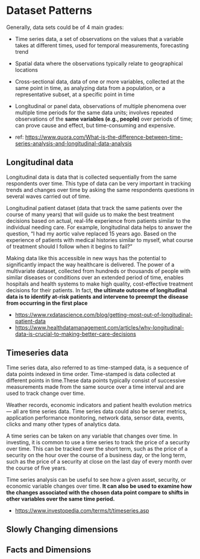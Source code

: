 # Dataset Patterns

Generally, data sets could be of 4 main grades:

- Time series data, a set of observations on the values that a variable takes at different times, used for temporal measurements, forecasting trend
- Spatial data where the observations typically relate to geographical locations
- Cross-sectional data, data of one or more variables, collected at the same point in time, as analyzing data from a population, or a representative subset, at a specific point in time
- Longitudinal or panel data, observations of multiple phenomena over multiple time periods for the same data units; involves repeated observations of the **same variables (e.g., people)** over periods of time; can prove cause and effect, but time-consuming and expensive.

- ref: https://www.quora.com/What-is-the-difference-between-time-series-analysis-and-longitudinal-data-analysis

## Longitudinal data
Longitudinal data is data that is collected sequentially from the same respondents over time. This type of data can be very important in tracking trends and changes over time by asking the same respondents questions in several waves carried out of time.

Longitudinal patient dataset (data that track the same patients over the course of many years) that will guide us to make the best treatment decisions based on actual, real-life experience from patients similar to the individual needing care. For example, longitudinal data helps to answer the question, “I had my aortic valve replaced 15 years ago. Based on the experience of patients with medical histories similar to myself, what course of treatment should I follow when it begins to fail?”

Making data like this accessible in new ways has the potential to significantly impact the way healthcare is delivered. The power of a multivariate dataset, collected from hundreds or thousands of people with similar diseases or conditions over an extended period of time, enables hospitals and health systems to make high quality, cost-effective treatment decisions for their patients. In fact, **the ultimate outcome of longitudinal data is to identify at-risk patients and intervene to preempt the disease from occurring in the first place**

- https://www.rxdatascience.com/blog/getting-most-out-of-longitudinal-patient-data
- https://www.healthdatamanagement.com/articles/why-longitudinal-data-is-crucial-to-making-better-care-decisions

## Timeseries data

Time series data, also referred to as time-stamped data, is a sequence of data points indexed in time order. Time-stamped is data collected at different points in time.These data points typically consist of successive measurements made from the same source over a time interval and are used to track change over time.

Weather records, economic indicators and patient health evolution metrics — all are time series data. Time series data could also be server metrics, application performance monitoring, network data, sensor data, events, clicks and many other types of analytics data.

A time series can be taken on any variable that changes over time. In investing, it is common to use a time series to track the price of a security over time. This can be tracked over the short term, such as the price of a security on the hour over the course of a business day, or the long term, such as the price of a security at close on the last day of every month over the course of five years.

Time series analysis can be useful to see how a given asset, security, or economic variable changes over time. **It can also be used to examine how the changes associated with the chosen data point compare to shifts in other variables over the same time period.**

- https://www.investopedia.com/terms/t/timeseries.asp


## Slowly Changing dimensions


## Facts and Dimensions

